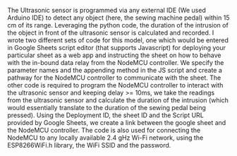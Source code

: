 The Ultrasonic sensor is programmed via any external IDE (We used Arduino IDE) to detect any object (here, the sewing machine pedal) within 15 cm of its range. Leveraging the python code, the duration of the intrusion of the object in front of the ultrasonic sensor is calculated and recorded.
I wrote two different sets of code for this model, one which would be entered in Google Sheets script editor (that supports Javascript) for deploying your particular sheet as a web app and instructing the sheet on how to behave with the in-bound data relay from the NodeMCU controller. We specify the parameter names and the appending method in the JS script and create a pathway for the NodeMCU controller to communicate with the sheet. 
The other code is required to program the NodeMCU controller to interact with the ultrasonic sensor and keeping delay >= 10ms, we take the readings from the ultrasonic sensor and calculate the duration of the intrusion (which would essentially translate to the duration of the sewing pedal being pressed). Using the Deployment ID, the sheet ID and the Script URL provided by Google Sheets, we create a link between the google sheet and the NodeMCU controller.
The code is also used for connecting the NodeMCU to any locally available 2.4 gHz Wi-Fi network, using the ESP8266WiFi.h library, the WiFi SSID and the password.
